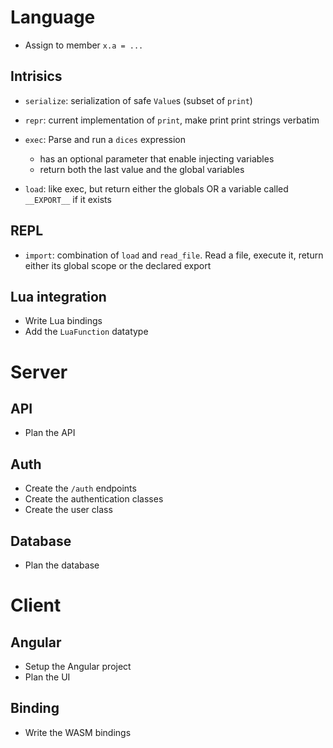 # Language

- Assign to member `x.a = ...`

## Intrisics

- `serialize`: serialization of safe `Value`s (subset of `print`)
- `repr`: current implementation of `print`, make print print strings verbatim

- `exec`: Parse and run a `dices` expression
    - has an optional parameter that enable injecting variables
    - return both the last value and the global variables
- `load`: like exec, but return either the globals OR a variable called `__EXPORT__` if it exists

## REPL

- `import`: combination of `load` and `read_file`. Read a file, execute it, return either its global scope or the declared export

## Lua integration

- Write Lua bindings
- Add the `LuaFunction` datatype

# Server

## API

- Plan the API

## Auth

- Create the `/auth` endpoints
- Create the authentication classes
- Create the user class

## Database

- Plan the database

# Client

## Angular

- Setup the Angular project
- Plan the UI

## Binding

- Write the WASM bindings
